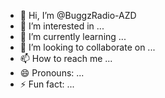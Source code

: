 - 👋 Hi, I’m @BuggzRadio-AZD
- 👀 I’m interested in ...
- 🌱 I’m currently learning ...
- 💞️ I’m looking to collaborate on ...
- 📫 How to reach me ...
- 😄 Pronouns: ...
- ⚡ Fun fact: ...

<!---
BuggzRadio-AZD/BuggzRadio-AZD is a ✨ special ✨ repository because its `README.md` (this file) appears on your GitHub profile.
You can click the Preview link to take a look at your changes.
--->
